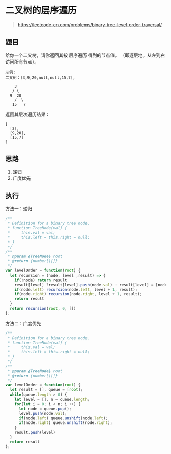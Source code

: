 # 二叉树的层序遍历
> https://leetcode-cn.com/problems/binary-tree-level-order-traversal/

## 题目

给你一个二叉树，请你返回其按 层序遍历 得到的节点值。 （即逐层地，从左到右访问所有节点）。

```
示例：
二叉树：[3,9,20,null,null,15,7],

    3
   / \
  9  20
    /  \
   15   7
```

返回其层次遍历结果：

```
[
  [3],
  [9,20],
  [15,7]
]
```

## 思路

1. 递归
2. 广度优先

## 执行

方法一：递归

```javascript
/**
 * Definition for a binary tree node.
 * function TreeNode(val) {
 *     this.val = val;
 *     this.left = this.right = null;
 * }
 */
/**
 * @param {TreeNode} root
 * @return {number[][]}
 */
var levelOrder = function(root) {
  let recursion = (node, level ,result) => {
    if(!node) return result
    result[level] ?result[level].push(node.val) : result[level] = [node.val];
    if(node.left) recursion(node.left, level + 1, result);
    if(node.right) recursion(node.right, level + 1, result);
    return result
  }
  return recursion(root, 0, [])
};
```

方法二：广度优先

```javascript
/**
 * Definition for a binary tree node.
 * function TreeNode(val) {
 *     this.val = val;
 *     this.left = this.right = null;
 * }
 */
/**
 * @param {TreeNode} root
 * @return {number[][]}
 */
var levelOrder = function(root) {
  let result = [], queue = [root];
  while(queue.length > 0) {
    let level = [], n = queue.length;
    for(let i = 0; i < n; i ++) {
      let node = queue.pop();
      level.push(node.val);
      if(node.left) queue.unshift(node.left);
      if(node.right) queue.unshift(node.right);
    }
    result.push(level)
  }
  return result
};
```